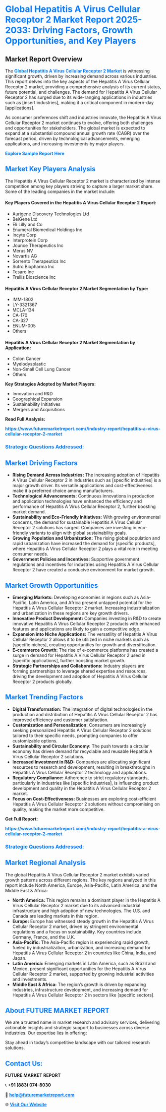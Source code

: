 <h1 style="color: #007BFF;">Global Hepatitis A Virus Cellular Receptor 2 Market Report 2025-2033: Driving Factors, Growth Opportunities, and Key Players</h1>

<section id="overview">
<h2>Market Report Overview</h2>
<p>The <a href="https://www.futuremarketreport.com//industry-report/hepatitis-a-virus-cellular-receptor-2-market" style="color: #007BFF; text-decoration: none;"><strong>Global Hepatitis A Virus Cellular Receptor 2 Market</strong></a> is witnessing significant growth, driven by increasing demand across various industries. This report delves into the key aspects of the Hepatitis A Virus Cellular Receptor 2 market, providing a comprehensive analysis of its current status, future potential, and challenges. The demand for Hepatitis A Virus Cellular Receptor 2 has surged due to its wide-ranging applications in industries such as [insert industries], making it a critical component in modern-day [applications].</p>
<p>As consumer preferences shift and industries innovate, the Hepatitis A Virus Cellular Receptor 2 market continues to evolve, offering both challenges and opportunities for stakeholders. The global market is expected to expand at a substantial compound annual growth rate (CAGR) over the forecast period, driven by technological advancements, emerging applications, and increasing investments by major players.</p>
</section>

<section id="overview">
<p><a href="https://www.futuremarketreport.com//request-sample/reportId=53574" style="color: #007BFF; text-decoration: none;"><strong>Explore Sample Report Here</strong></a></p>
</section>

<section id="key-players">
<h2 style="color: #007BFF;">Market Key Players Analysis</h2>
<p>The Hepatitis A Virus Cellular Receptor 2 market is characterized by intense competition among key players striving to capture a larger market share. Some of the leading companies in the market include:</p>
<h4>Key Players Covered in the Hepatitis A Virus Cellular Receptor 2 Report:</h4>
<ul><li>Aurigene Discovery Technologies Ltd</li><li>BeiGene Ltd</li><li>Eli Lilly and Co</li><li>Enumeral Biomedical Holdings Inc</li><li>Incyte Corp</li><li>Interprotein Corp</li><li>Jounce Therapeutics Inc</li><li>Merus NV</li><li>Novartis AG</li><li>Sorrento Therapeutics Inc</li><li>Sutro Biopharma Inc</li><li>Tesaro Inc</li><li>Trellis Bioscience Inc</li></ul>
<h4>Hepatitis A Virus Cellular Receptor 2 Market Segmentation by Type:</h4>
<ul><li>IMM-1802</li><li>LY-3321367</li><li>MCLA-134</li><li>CA-170</li><li>CA-327</li><li>ENUM-005</li><li>Others</li></ul>

<h4>Hepatitis A Virus Cellular Receptor 2 Market Segmentation by Application:</h4>
<ul><li>Colon Cancer</li><li>Myelodysplastic</li><li>Non-Small Cell Lung Cancer</li><li>Others</li></ul>
<p><strong>Key Strategies Adopted by Market Players:</strong></p>
<ul>
<li>Innovation and R&D</li>
<li>Geographical Expansion</li>
<li>Sustainability Initiatives</li>
<li>Mergers and Acquisitions</li>
</ul>
</section>

<section>
<p><strong>Read Full Analysis: </strong></p><a href="https://www.futuremarketreport.com//industry-report/hepatitis-a-virus-cellular-receptor-2-market" style="color: #007BFF; text-decoration: none;"><strong>https://www.futuremarketreport.com//industry-report/hepatitis-a-virus-cellular-receptor-2-market</strong></a>
<h3 style="color: #007BFF;">Strategic Questions Addressed:</h3>
</section>

<section id="driving-factors">
<h2 style="color: #007BFF;">Market Driving Factors</h2>
<ul>
<li><strong>Rising Demand Across Industries:</strong> The increasing adoption of Hepatitis A Virus Cellular Receptor 2 in industries such as [specific industries] is a major growth driver. Its versatile applications and cost-effectiveness make it a preferred choice among manufacturers.</li>
<li><strong>Technological Advancements:</strong> Continuous innovations in production and application technologies have enhanced the efficiency and performance of Hepatitis A Virus Cellular Receptor 2, further boosting market demand.</li>
<li><strong>Sustainability and Eco-Friendly Initiatives:</strong> With growing environmental concerns, the demand for sustainable Hepatitis A Virus Cellular Receptor 2 solutions has surged. Companies are investing in eco-friendly variants to align with global sustainability goals.</li>
<li><strong>Growing Population and Urbanization:</strong> The rising global population and rapid urbanization have increased the demand for [specific products], where Hepatitis A Virus Cellular Receptor 2 plays a vital role in meeting consumer needs.</li>
<li><strong>Government Policies and Incentives:</strong> Supportive government regulations and incentives for industries using Hepatitis A Virus Cellular Receptor 2 have created a conducive environment for market growth.</li>
</ul>
</section>

<section id="growth-opportunities">
<h2 style="color: #007BFF;">Market Growth Opportunities</h2>
<ul>
<li><strong>Emerging Markets:</strong> Developing economies in regions such as Asia-Pacific, Latin America, and Africa present untapped potential for the Hepatitis A Virus Cellular Receptor 2 market. Increasing industrialization and urbanization in these regions are key growth drivers.</li>
<li><strong>Innovative Product Development:</strong> Companies investing in R&D to create innovative Hepatitis A Virus Cellular Receptor 2 products with enhanced features and applications are likely to gain a competitive edge.</li>
<li><strong>Expansion into Niche Applications:</strong> The versatility of Hepatitis A Virus Cellular Receptor 2 allows it to be utilized in niche markets such as [specific niches], creating opportunities for growth and diversification.</li>
<li><strong>E-commerce Growth:</strong> The rise of e-commerce platforms has created a surge in demand for Hepatitis A Virus Cellular Receptor 2 used in [specific applications], further boosting market growth.</li>
<li><strong>Strategic Partnerships and Collaborations:</strong> Industry players are forming partnerships to leverage shared expertise and resources, driving the development and adoption of Hepatitis A Virus Cellular Receptor 2 products globally.</li>
</ul>
</section>

<section id="trending-factors">
<h2 style="color: #007BFF;">Market Trending Factors</h2>
<ul>
<li><strong>Digital Transformation:</strong> The integration of digital technologies in the production and distribution of Hepatitis A Virus Cellular Receptor 2 has improved efficiency and customer satisfaction.</li>
<li><strong>Customization and Personalization:</strong> Consumers are increasingly seeking personalized Hepatitis A Virus Cellular Receptor 2 solutions tailored to their specific needs, prompting companies to offer customizable options.</li>
<li><strong>Sustainability and Circular Economy:</strong> The push towards a circular economy has driven demand for recyclable and reusable Hepatitis A Virus Cellular Receptor 2 solutions.</li>
<li><strong>Increased Investment in R&D:</strong> Companies are allocating significant resources to research and development, resulting in breakthroughs in Hepatitis A Virus Cellular Receptor 2 technology and applications.</li>
<li><strong>Regulatory Compliance:</strong> Adherence to strict regulatory standards, particularly in industries like [specific industries], is influencing product development and quality in the Hepatitis A Virus Cellular Receptor 2 market.</li>
<li><strong>Focus on Cost-Effectiveness:</strong> Businesses are exploring cost-efficient Hepatitis A Virus Cellular Receptor 2 solutions without compromising on quality, making the market more competitive.</li>
</ul>
</section>

<section>
<p><strong>Get Full Report: </strong></p><a href="https://www.futuremarketreport.com//industry-report/hepatitis-a-virus-cellular-receptor-2-market" style="color: #007BFF; text-decoration: none;"><strong>https://www.futuremarketreport.com//industry-report/hepatitis-a-virus-cellular-receptor-2-market</strong></a>
<h3 style="color: #007BFF;">Strategic Questions Addressed:</h3>
</section>


<section id="regional-analysis">
<h2 style="color: #007BFF;">Market Regional Analysis</h2>
<p>The global Hepatitis A Virus Cellular Receptor 2 market exhibits varied growth patterns across different regions. The key regions analyzed in this report include North America, Europe, Asia-Pacific, Latin America, and the Middle East & Africa:</p>
<ul>
<li><strong>North America:</strong> This region remains a dominant player in the Hepatitis A Virus Cellular Receptor 2 market due to its advanced industrial infrastructure and high adoption of new technologies. The U.S. and Canada are leading markets in this region.</li>
<li><strong>Europe:</strong> Europe has witnessed steady growth in the Hepatitis A Virus Cellular Receptor 2 market, driven by stringent environmental regulations and a focus on sustainability. Key countries include Germany, France, and the U.K.</li>
<li><strong>Asia-Pacific:</strong> The Asia-Pacific region is experiencing rapid growth, fueled by industrialization, urbanization, and increasing demand for Hepatitis A Virus Cellular Receptor 2 in countries like China, India, and Japan.</li>
<li><strong>Latin America:</strong> Emerging markets in Latin America, such as Brazil and Mexico, present significant opportunities for the Hepatitis A Virus Cellular Receptor 2 market, supported by growing industrial activities and investments.</li>
<li><strong>Middle East & Africa:</strong> The region’s growth is driven by expanding industries, infrastructure development, and increasing demand for Hepatitis A Virus Cellular Receptor 2 in sectors like [specific sectors].</li>
</ul>
</section>

<footer>
<h2 style="color: #007BFF;">About FUTURE MARKET REPORT</h2>
<p>We are a trusted name in market research and advisory services, delivering actionable insights and strategic support to businesses across diverse industries. Our expertise lies in offering:</p>

<p>Stay ahead in today’s competitive landscape with our tailored research solutions.</p>

<h2 style="color: #007BFF;">Contact Us:</h2>
<p><strong>FUTURE MARKET REPORT</strong></p>
<p>📞 <strong>+91 (883) 074-8030</strong></p>
<p>📧 <strong><a href="mailto:help@futuremarketreport.com" style="color: #007BFF;">help@futuremarketreport.com</a></strong></p>
<p>🌐 <strong><a href="https://www.futuremarketreport.com/" style="color: #007BFF;">Visit Our Website</a></strong></p>
</footer>